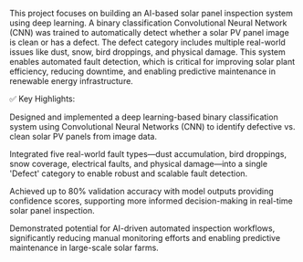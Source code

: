 This project focuses on building an AI-based solar panel inspection system using deep learning. A binary classification Convolutional Neural Network (CNN) was trained to automatically detect whether a solar PV panel image is clean or has a defect. The defect category includes multiple real-world issues like dust, snow, bird droppings, and physical damage. This system enables automated fault detection, which is critical for improving solar plant efficiency, reducing downtime, and enabling predictive maintenance in renewable energy infrastructure.

✅ Key Highlights:

Designed and implemented a deep learning-based binary classification system using Convolutional Neural Networks (CNN) to identify defective vs. clean solar PV panels from image data.

Integrated five real-world fault types—dust accumulation, bird droppings, snow coverage, electrical faults, and physical damage—into a single 'Defect' category to enable robust and scalable fault detection.

Achieved up to 80% validation accuracy with model outputs providing confidence scores, supporting more informed decision-making in real-time solar panel inspection.

Demonstrated potential for AI-driven automated inspection workflows, significantly reducing manual monitoring efforts and enabling predictive maintenance in large-scale solar farms.
